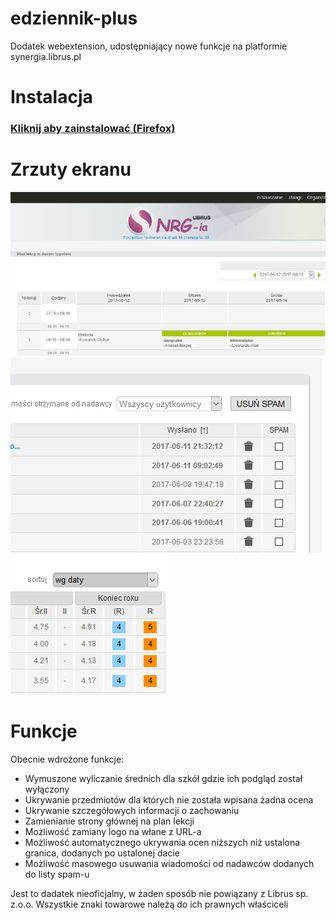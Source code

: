 # edziennik-plus
Dodatek webextension, udostępniający nowe funkcje na platformie synergia.librus.pl
# Instalacja
### [Kliknij aby zainstalować (Firefox)](https://github.com/msxmine/edziennik-plus/releases/download/0.4.0/firefox.xpi)
# Zrzuty ekranu
![Własne logo](https://raw.githubusercontent.com/msxmine/edziennik-plus/updates/screenshot1.PNG "Własne logo")
![Antyspam](https://raw.githubusercontent.com/msxmine/edziennik-plus/updates/screenshot2.PNG "Antyspam") ![Średnie](https://raw.githubusercontent.com/msxmine/edziennik-plus/updates/screenshot3.PNG "Średnie")
# Funkcje
Obecnie wdrożone funkcje:
* Wymuszone wyliczanie średnich dla szkół gdzie ich podgląd został wyłączony
* Ukrywanie przedmiotów dla których nie została wpisana żadna ocena
* Ukrywanie szczegółowych informacji o zachowaniu
* Zamienianie strony głównej na plan lekcji
* Możliwość zamiany logo na włane z URL-a
* Możliwość automatycznego ukrywania ocen niższych niż ustalona granica, dodanych po ustalonej dacie
* Możliwość masowego usuwania wiadomości od nadawców dodanych do listy spam-u

Jest to dadatek nieoficjalny, w żaden sposób nie powiązany z Librus sp. z.o.o. Wszystkie znaki towarowe należą do ich prawnych właściceli
